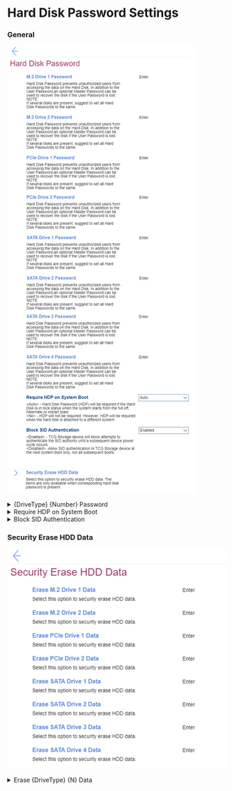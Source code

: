 # Hard Disk Password Settings #
### General ###
![](./img/harddiskpass.png)


<details><summary> {DriveType} {Number} Password</summary>

Set a Hard Disk Password (HDP) to prevent unauthorized users from accessing the data on the Hard Disk.

?> In addition to the User password and optional Master Password, can be used to recover the disk if the User Password is lost.

One setting for each drive's password:

 - {DriveType} - M.2, PCIe, or SATA
 - {Number} - one of a number of the same type of drive.

For each drive it is possible to define a separate password, or leave a drive without a password. <br>

Options:

1. Enabled – HDP (single or dual) is installed.
2. **Disabled** – HDP is not installed. Default.

Additional choice of the password type:
1. **Single Password** - Default.
2. Dual Password (User+Admin).

?> When a single HDP is set, the user must enter the user password to access files and applications on the storage drive. <br> The admin HDP is set and used by a system administrator. It enables the administrator to access any storage drive in a system or any computer connected in the same network. The administrator can also assign a user HDP for each computer in the network. The user of the computer can change the user HDP as desired, but only the administrator can remove the user HDP. 

While enabling the following parameters are available:  <!-- TBD which parameters are requested during adding\editing the password.  -->
1. `Enter New Password`
2. `Confirm New Password`
3. Show Password – `On` \ `Off` statuses
4. < Actions >: <br>
    a. **Save** – default<br>
    b. Cancel

?> If several disks are present, it’s suggested to set all Hard Disk Passwords to the same. 

| WMI Setting name | Values | SVP / SMP Req'd | AMD/Intel |
|:---|:---|:---|:---|
|  |  |  | Both |
</details>


<details><summary>Require HDP on System Boot</summary>

Options:

1. **Auto** – HDP will be required if the Hard Disk is in lock status when the system starts from the full off, hibernate or restart state. Default.
2. No – HDP will not be required. However, HDP will be required when the hard disk is attached to a different system.

| WMI Setting name | Values | SVP / SMP Req'd | AMD/Intel |
|:---|:---|:---|:---|
| RequireHDPonSystemBoot |  | yes | Both |
</details>


<details><summary>Block SID Authentication</summary>

Options:

1. **Enabled** – TCG (Trusted Computing Group) storage device will block attempts to authenticate the SID (Security Identifier) authority until a subsequent device power cycle occurs. Default. 
2. Disabled – Allow SID authentication in TCG storage device at the next boot only, not all subsequent boots.


| WMI Setting name | Values | SVP / SMP Req'd | AMD/Intel |
|:---|:---|:---|:---|
| BlockSIDAuthentication |  | yes | Both |
</details>


### Security Erase HDD Data ###
![](./img/securityerasehdd.png)

<details><summary>Erase {DriveType} {N} Data</summary>

Erase data per individual drive.

- {DriveType} stands for the drive type.<br>
 - {N} stands for the order number of a drive.<br>

!> The action requires additional confirmation, because all hard drive data will be erased and the hard disk password will be deleted. 

| WMI Setting name | Values | SVP / SMP Req'd | AMD/Intel |
|:---|:---|:---|:---|
|  |  |  | Both |
</details>